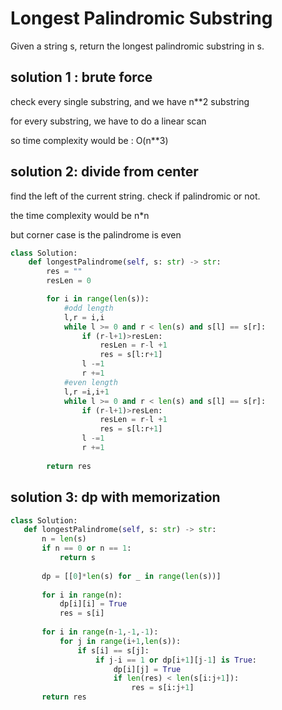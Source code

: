 # Longest Palindromic Substring

Given a string s, return the longest palindromic substring in s.

## solution 1 : brute force
check every single substring, and we have n**2 substring

for every substring, we have to do a linear scan

so time complexity would be : O(n**3)

## solution 2: divide from center
find the left of the current string. check if palindromic or not. 

the time complexity would be n*n

but corner case is the palindrome is even

```python
class Solution:
    def longestPalindrome(self, s: str) -> str:
        res = ""
        resLen = 0

        for i in range(len(s)):
            #odd length
            l,r = i,i
            while l >= 0 and r < len(s) and s[l] == s[r]:
                if (r-l+1)>resLen:
                    resLen = r-l +1
                    res = s[l:r+1]
                l -=1
                r +=1
            #even length
            l,r =i,i+1
            while l >= 0 and r < len(s) and s[l] == s[r]:
                if (r-l+1)>resLen:
                    resLen = r-l +1
                    res = s[l:r+1]
                l -=1
                r +=1
        
        return res
```



## solution 3: dp with memorization
 ```Python
 class Solution:
    def longestPalindrome(self, s: str) -> str:
        n = len(s)
        if n == 0 or n == 1:
            return s
        
        dp = [[0]*len(s) for _ in range(len(s))]
        
        for i in range(n):
            dp[i][i] = True
            res = s[i]
        
        for i in range(n-1,-1,-1):
            for j in range(i+1,len(s)):
                if s[i] == s[j]:
                    if j-i == 1 or dp[i+1][j-1] is True:
                        dp[i][j] = True
                        if len(res) < len(s[i:j+1]):
                            res = s[i:j+1]
        return res
```

